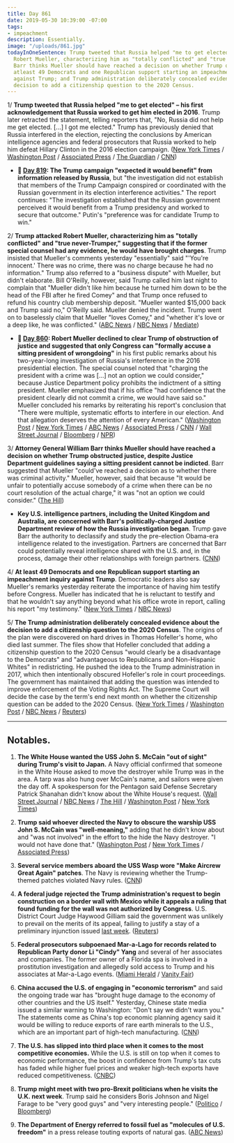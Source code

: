 ```yaml
---
title: Day 861
date: 2019-05-30 10:39:00 -07:00
tags:
- impeachment
description: Essentially.
image: "/uploads/861.jpg"
todayInOneSentence: Trump tweeted that Russia helped "me to get elected"; Trump attacked
  Robert Mueller, characterizing him as "totally conflicted" and "true never-Trumper";
  Barr thinks Mueller should have reached a decision on whether Trump obstructed justice;
  atleast 49 Democrats and one Republican support starting an impeachment inquiry
  against Trump; and Trump administration deliberately concealed evidence about the
  decision to add a citizenship question to the 2020 Census.
---
```


1/ **Trump tweeted that Russia helped "me to get elected" – his first acknowledgement that Russia worked to get him elected in 2016**. Trump later retracted the statement, telling reporters that, "No, Russia did not help me get elected. \[...\] I got me elected." Trump has previously denied that Russia interfered in the election, rejecting the conclusions by American intelligence agencies and federal prosecutors that Russia worked to help him defeat Hillary Clinton in the 2016 election campaign. ([New York Times](https://www.nytimes.com/2019/05/30/us/politics/trump-russia-help-elected.html) / [Washington Post](https://www.washingtonpost.com/politics/trump-attacks-mueller-says-he-would-have-brought-charges-if-he-had-evidence-of-a-crime/2019/05/30/bf8ab798-82ca-11e9-bce7-40b4105f7ca0_story.html) / [Associated Press](https://apnews.com/2c973fabb59446cf852edda6ffa7174a) / [The Guardian](https://www.theguardian.com/us-news/2019/may/30/trump-russia-2016-election-helped-elect-president) / [CNN](https://www.cnn.com/2019/05/30/politics/trump-russia-election-interference-help/index.html))

* **📌 [Day 819](https://whatthefuckjusthappenedtoday.com/2019/04/18/day-819/#%F0%9F%94%8D-mueller-report-key-findings-so-fa): The Trump campaign "expected it would benefit" from information released by Russia**, but "the investigation did not establish that members of the Trump Campaign conspired or coordinated with the Russian government in its election interference activities." The report continues: "The investigation established that the Russian government perceived it would benefit from a Trump presidency and worked to secure that outcome." Putin's "preference was for candidate Trump to win."

2/ **Trump attacked Robert Mueller, characterizing him as "totally conflicted" and "true never-Trumper," suggesting that if the former special counsel had any evidence, he would have brought charges**. Trump insisted that Mueller's comments yesterday "essentially" said "'You're innocent.' There was no crime, there was no charge because he had no information." Trump also referred to a "business dispute" with Mueller, but didn't elaborate. Bill O'Reilly, however, said Trump called him last night to complain that "Mueller didn't like him because he turned him down to be the head of the FBI after he fired Comey" and that Trump once refused to refund his country club membership deposit. "Mueller wanted $15,000 back and Trump said no," O'Reilly said. Mueller denied the incident. Trump went on to baselessly claim that Mueller "loves Comey," and "whether it's love or a deep like, he was conflicted." ([ABC News](https://abcnews.go.com/Politics/trump-responds-mueller-calls-true-trumper/story?id=63369663) / [NBC News](https://www.nbcnews.com/politics/donald-trump/trump-attacks-mueller-true-never-trumper-after-admitting-first-time-n1011861) / [Mediate](https://www.mediaite.com/trump/bill-oreilly-trump-called-me-last-night-and-said-mueller-hates-him-because-he-refused-to-refund-muellers-15k-country-club-deposit/))

* **📌 [Day 860](https://whatthefuckjusthappenedtoday.com/2019/05/29/day-860/#1-robert-mueller-declined-to-clear-t): Robert Mueller declined to clear Trump of obstruction of justice and suggested that only Congress can "formally accuse a sitting president of wrongdoing"** in his first public remarks about his two-year-long investigation of Russia's interference in the 2016 presidential election. The special counsel noted that "charging the president with a crime was \[…\] not an option we could consider," because Justice Department policy prohibits the indictment of a sitting president. Mueller emphasized that if his office "had confidence that the president clearly did not commit a crime, we would have said so." Mueller concluded his remarks by reiterating his report's conclusion that "There were multiple, systematic efforts to interfere in our election. And that allegation deserves the attention of every American." ([Washington Post](https://www.washingtonpost.com/politics/special-counsel-robert-mueller-to-make-statement-on-russia-investigation/2019/05/29/f14fd226-8217-11e9-933d-7501070ee669_story.html) / [New York Times](https://www.nytimes.com/2019/05/29/us/politics/mueller-special-counsel.html) / [ABC News](https://abcnews.go.com/Politics/special-counsel-robert-mueller-make-statement-amid-democratic/story?id=63344952) / [Associated Press](https://apnews.com/94323cfc164c4759ba6bf84ad2a46203) / [CNN](https://www.cnn.com/2019/05/29/politics/robert-mueller-special-counsel-investigation/index.html) / [Wall Street Journal](https://www.wsj.com/articles/mueller-to-make-first-public-comment-on-russia-probe-11559137275?mod=e2tw) / [Bloomberg](https://www.bloomberg.com/news/articles/2019-05-29/mueller-to-make-first-public-statement-on-2016-russia-probe) / [NPR](https://www.npr.org/2019/05/29/727847695/special-counsel-mueller-to-deliver-statement-on-russia-investigation))

3/ **Attorney General William Barr thinks Mueller should have reached a decision on whether Trump obstructed justice, despite Justice Department guidelines saying a sitting president cannot be indicted**. Barr suggested that Mueller "could've reached a decision as to whether there was criminal activity." Mueller, however, said that because "It would be unfair to potentially accuse somebody of a crime when there can be no court resolution of the actual charge," it was "not an option we could consider." ([The Hill](https://thehill.com/homenews/administration/446189-barr-says-he-felt-mueller-couldve-reached-a-decision-on-obstruction))

* **Key U.S. intelligence partners, including the United Kingdom and Australia, are concerned with Barr's politically-charged Justice Department review of how the Russia investigation began**. Trump gave Barr the authority to declassify and study the pre-election Obama-era intelligence related to the investigation. Partners are concerned that Barr could potentially reveal intelligence shared with the U.S. and, in the process, damage their other relationships with foreign partners. ([CNN](https://www.cnn.com/2019/05/30/politics/barr-intelligence-review-allies-reaction/index.html))

4/ **At least 49 Democrats and one Republican support starting an impeachment inquiry against Trump**. Democratic leaders also say Mueller's remarks yesterday reiterate the importance of having him testify before Congress. Mueller has indicated that he is reluctant to testify and that he wouldn't say anything beyond what his office wrote in report, calling his report "my testimony." ([New York Times](https://www.nytimes.com/2019/05/29/us/politics/robert-mueller-testify-democrats.html) / [NBC News](https://www.nbcnews.com/politics/politics-news/full-list-house-members-who-favor-starting-trump-impeachment-inquiry-n1011981))

5/ **The Trump administration deliberately concealed evidence about the decision to add a citizenship question to the 2020 Census**. The origins of the plan were discovered on hard drives in Thomas Hofeller's home, who died last summer. The files show that Hofeller concluded that adding a citizenship question to the 2020 Census "would clearly be a disadvantage to the Democrats" and "advantageous to Republicans and Non-Hispanic Whites" in redistricting. He pushed the idea to the Trump administration in 2017, which then intentionally obscured Hofeller's role in court proceedings. The government has maintained that adding the question was intended to improve enforcement of the Voting Rights Act. The Supreme Court will decide the case by the term's end next month on whether the citizenship question can be added to the 2020 Census. ([New York Times](https://www.nytimes.com/2019/05/30/us/census-citizenship-question-hofeller.html) / [Washington Post](https://www.washingtonpost.com/local/social-issues/despite-trump-administration-denials-new-evidence-suggests-census-citizenship-question-was-crafted-to-benefit-white-republicans/2019/05/30/ca188dea-82eb-11e9-933d-7501070ee669_story.html) / [NBC News](https://www.nbcnews.com/politics/supreme-court/trump-administration-misled-courts-about-origin-plans-add-citizenship-question-n1012096) / [Reuters](https://www.reuters.com/article/us-usa-census-gerrymandering-idUSKCN1T01WN))

---

## Notables.

1. **The White House wanted the USS John S. McCain "out of sight" during Trump's visit to Japan.** A Navy official confirmed that someone in the White House asked to move the destroyer while Trump was in the area. A tarp was also hung over McCain's name, and sailors were given the day off. A spokesperson for the Pentagon said Defense Secretary Patrick Shanahan didn't know about the White House's request. ([Wall Street Journal](https://www.wsj.com/articles/white-house-wanted-uss-john-mccain-out-of-sight-during-trump-japan-visit-11559173470) / [NBC News](https://www.cnbc.com/2019/05/30/trump-says-he-was-unaware-of-effort-to-move-uss-john-mccain-away.html) / [The Hill](https://thehill.com/homenews/administration/446088-pentagon-shanahan-unaware-of-directive-to-move-uss-john-s-mccain) / [Washington Post](https://www.washingtonpost.com/politics/meghan-mccain-hits-out-at-trump-over-report-white-house-wanted-uss-john-s-mccain-covered-up/2019/05/29/3ad314b2-8272-11e9-933d-7501070ee669_story.html?noredirect=on&utm_term=.9aa6763ff268) / [New York Times](https://www.nytimes.com/2019/05/29/us/politics/uss-mccain-navy-ship.html))

2. **Trump said whoever directed the Navy to obscure the warship USS John S. McCain was "well-meaning,"** adding that he didn't know about and "was not involved" in the effort to the hide the Navy destroyer. "I would not have done that." ([Washington Post](https://www.washingtonpost.com/politics/trump-official-who-directed-obscuring-uss-john-s-mccain-warship-was-well-meaning/2019/05/30/b9a6ae4a-82de-11e9-bce7-40b4105f7ca0_story.html) / [New York Times](https://www.nytimes.com/2019/05/30/us/politics/trump-mccain-ship.html) / [Associated Press](https://apnews.com/9c3d51b355854034a87e8f2d6f489b98))

3. **Several service members aboard the USS Wasp wore "Make Aircrew Great Again" patches**. The Navy is reviewing whether the Trump-themed patches violated Navy rules. ([CNN](https://www.cnn.com/2019/05/29/politics/navy-review-trump-patches/index.html))

4. **A federal judge rejected the Trump administration's request to begin construction on a border wall with Mexico while it appeals a ruling that found funding for the wall was not authorized by Congress**. U.S. District Court Judge Haywood Gilliam said the government was unlikely to prevail on the merits of its appeal, failing to justify a stay of a preliminary injunction issued [last week](https://whatthefuckjusthappenedtoday.com/2019/05/28/day-859/#6-a-federal-judge-temporarily-blocke). ([Reuters](https://www.reuters.com/article/us-usa-immigration-court-idUSKCN1T020S))

5. **Federal prosecutors subpoenaed Mar-a-Lago for records related to Republican Party donor Li "Cindy" Yang** and several of her associates and companies. The former owner of a Florida spa is involved in a prostitution investigation and allegedly sold access to Trump and his associates at Mar-a-Lago events. ([Miami Herald](https://www.miamiherald.com/news/politics-government/article230946518.html) / [Vanity Fair](https://www.vanityfair.com/news/2019/05/feds-subpoena-mar-a-lago-trump-campaign-in-cindy-yang-massage-parlor-probe))

6. **China accused the U.S. of engaging in "economic terrorism"** and said the ongoing trade war has "brought huge damage to the economy of other countries and the US itself." Yesterday, Chinese state media issued a similar warning to Washington: "Don't say we didn't warn you." The statements come as China's top economic planning agency said it would be willing to reduce exports of rare earth minerals to the U.S., which are an important part of high-tech manufacturing. ([CNN](https://www.cnn.com/2019/05/30/asia/china-us-peoples-daily-trade-war-intl/index.html))

7. **The U.S. has slipped into third place when it comes to the most competitive economies.** While the U.S. is still on top when it comes to economic performance, the boost in confidence from Trump's tax cuts has faded while higher fuel prices and weaker high-tech exports have reduced competitiveness. ([CNBC](https://www.cnbc.com/2019/05/30/singapore-topples-us-to-become-worlds-most-competitive-economy-imd.html))

8. **Trump might meet with two pro-Brexit politicians when he visits the U.K. next week**. Trump said he considers Boris Johnson and Nigel Farage to be "very good guys" and "very interesting people." ([Politico](https://www.politico.com/story/2019/05/30/trump-uk-boris-johnson-nigel-farage-1347574) / [Bloomberg](https://www.bloomberg.com/news/articles/2019-05-30/trump-says-he-may-meet-boris-johnson-and-nigel-farage-in-u-k))

9. **The Department of Energy referred to fossil fuel as "molecules of U.S. freedom"** in a press release touting exports of natural gas. ([ABC News](https://abcnews.go.com/Politics/molecules-freedom-us-energy-department-rebranding-natural-gas/story?id=63366255))